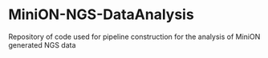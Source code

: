 # MiniON-NGS-DataAnalysis
Repository of code used for pipeline construction for the analysis of MiniON generated NGS data  
